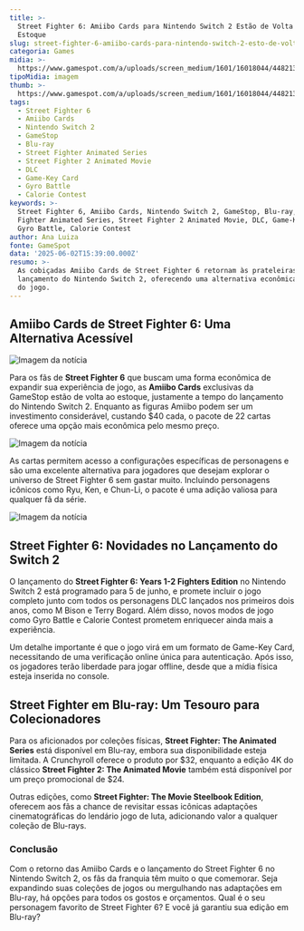 ```yaml
---
title: >-
  Street Fighter 6: Amiibo Cards para Nintendo Switch 2 Estão de Volta ao
  Estoque
slug: street-fighter-6-amiibo-cards-para-nintendo-switch-2-esto-de-volta-ao-estoque
categoria: Games
midia: >-
  https://www.gamespot.com/a/uploads/screen_medium/1601/16018044/4482137-sf6-cards-4.jpg
tipoMidia: imagem
thumb: >-
  https://www.gamespot.com/a/uploads/screen_medium/1601/16018044/4482137-sf6-cards-4.jpg
tags:
  - Street Fighter 6
  - Amiibo Cards
  - Nintendo Switch 2
  - GameStop
  - Blu-ray
  - Street Fighter Animated Series
  - Street Fighter 2 Animated Movie
  - DLC
  - Game-Key Card
  - Gyro Battle
  - Calorie Contest
keywords: >-
  Street Fighter 6, Amiibo Cards, Nintendo Switch 2, GameStop, Blu-ray, Street
  Fighter Animated Series, Street Fighter 2 Animated Movie, DLC, Game-Key Card,
  Gyro Battle, Calorie Contest
author: Ana Luiza
fonte: GameSpot
data: '2025-06-02T15:39:00.000Z'
resumo: >-
  As cobiçadas Amiibo Cards de Street Fighter 6 retornam às prateleiras antes do
  lançamento do Nintendo Switch 2, oferecendo uma alternativa econômica aos fãs
  do jogo.
---
```

## Amiibo Cards de Street Fighter 6: Uma Alternativa Acessível

![Imagem da notícia](https://www.gamespot.com/a/uploads/original/1601/16018044/4482136-sf6-cards-3.jpg)

Para os fãs de **Street Fighter 6** que buscam uma forma econômica de expandir sua experiência de jogo, as **Amiibo Cards** exclusivas da GameStop estão de volta ao estoque, justamente a tempo do lançamento do Nintendo Switch 2. Enquanto as figuras Amiibo podem ser um investimento considerável, custando $40 cada, o pacote de 22 cartas oferece uma opção mais econômica pelo mesmo preço.

![Imagem da notícia](https://www.gamespot.com/a/uploads/original/1601/16018044/4482128-sf6-amiibo.jpg)

As cartas permitem acesso a configurações específicas de personagens e são uma excelente alternativa para jogadores que desejam explorar o universo de Street Fighter 6 sem gastar muito. Incluindo personagens icônicos como Ryu, Ken, e Chun-Li, o pacote é uma adição valiosa para qualquer fã da série.

![Imagem da notícia](https://www.gamespot.com/a/uploads/original/1601/16018044/4482130-sf6animated.jpg)

## Street Fighter 6: Novidades no Lançamento do Switch 2

O lançamento do **Street Fighter 6: Years 1-2 Fighters Edition** no Nintendo Switch 2 está programado para 5 de junho, e promete incluir o jogo completo junto com todos os personagens DLC lançados nos primeiros dois anos, como M Bison e Terry Bogard. Além disso, novos modos de jogo como Gyro Battle e Calorie Contest prometem enriquecer ainda mais a experiência.

Um detalhe importante é que o jogo virá em um formato de Game-Key Card, necessitando de uma verificação online única para autenticação. Após isso, os jogadores terão liberdade para jogar offline, desde que a mídia física esteja inserida no console.

## Street Fighter em Blu-ray: Um Tesouro para Colecionadores

Para os aficionados por coleções físicas, **Street Fighter: The Animated Series** está disponível em Blu-ray, embora sua disponibilidade esteja limitada. A Crunchyroll oferece o produto por $32, enquanto a edição 4K do clássico **Street Fighter 2: The Animated Movie** também está disponível por um preço promocional de $24.

Outras edições, como **Street Fighter: The Movie Steelbook Edition**, oferecem aos fãs a chance de revisitar essas icônicas adaptações cinematográficas do lendário jogo de luta, adicionando valor a qualquer coleção de Blu-rays.

### Conclusão

Com o retorno das Amiibo Cards e o lançamento do Street Fighter 6 no Nintendo Switch 2, os fãs da franquia têm muito o que comemorar. Seja expandindo suas coleções de jogos ou mergulhando nas adaptações em Blu-ray, há opções para todos os gostos e orçamentos. Qual é o seu personagem favorito de Street Fighter 6? E você já garantiu sua edição em Blu-ray?

